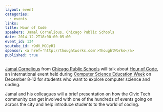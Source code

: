 ```yaml
---
layout: event
categories: 
  - events
links:
title: Hour of Code
speakers: Jamal Cornelious, Chicago Public Schools
date: 2014-12-2T18:00:00-05:00
event_id: 134
youtube_id: r9dV_MOJyRI
sponsor: <a href='http://thoughtworks.com'>ThoughtWorks</a>
published: true
---
```

[Jamal Cornelious](http://www.linkedin.com/pub/jamal-cornelious/25/326/27a) from [Chicago Public Schools](http://cps.edu) will talk about [Hour of Code](http://hourofcode.com/us), an international event held during [Computer Science Education Week](http://csedweek.org/) on December 8-12 for students who want to explore computer science and coding. 

Jamal and his colleagues will a brief presentation on how the Civic Tech community can get involved with one of the hundreds of events going on across the city and help introduce students to the world of coding.